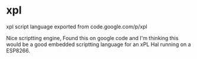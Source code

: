 # xpl
xpl script language exported from code.google.com/p/xpl

Nice scriptting engine, Found this on google code and I'm thinking this would be a good embedded scriptting language for an xPL Hal running on a ESP8266.
